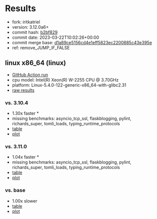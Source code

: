 # Results

- fork: iritkatriel
- version: 3.12.0a6+
- commit hash: [b2bf829](https://github.com/iritkatriel/cpython/commit/b2bf829)
- commit date: 2023-03-22T10:02:26+00:00
- commit merge base: [d1a89ce5156cd4e1eff5823ec2200885c43e395e](https://github.com/iritkatriel/cpython/commit/d1a89ce5156cd4e1eff5823ec2200885c43e395e)
- ref: remove_JUMP_IF_FALSE

## linux x86_64 (linux)

- [GitHub Action run](https://github.com/faster-cpython/benchmarking/actions/runs/4488602926)
- cpu model: Intel(R) Xeon(R) W-2255 CPU @ 3.70GHz
- platform: Linux-5.4.0-122-generic-x86_64-with-glibc2.31
- [raw results](bm-20230322-linux-x86_64-iritkatriel-remove_JUMP_IF_FALSE-3.12.0a6%2B-b2bf829.json)

### vs. 3.10.4

- 1.30x faster \*
- missing benchmarks: asyncio_tcp_ssl, flaskblogging, pylint, richards_super, tomli_loads, typing_runtime_protocols
- [table](bm-20230322-linux-x86_64-iritkatriel-remove_JUMP_IF_FALSE-3.12.0a6%2B-b2bf829-vs-3.10.4.md)
- [plot](bm-20230322-linux-x86_64-iritkatriel-remove_JUMP_IF_FALSE-3.12.0a6%2B-b2bf829-vs-3.10.4.png)

### vs. 3.11.0

- 1.04x faster \*
- missing benchmarks: asyncio_tcp_ssl, flaskblogging, pylint, richards_super, tomli_loads, typing_runtime_protocols
- [table](bm-20230322-linux-x86_64-iritkatriel-remove_JUMP_IF_FALSE-3.12.0a6%2B-b2bf829-vs-3.11.0.md)
- [plot](bm-20230322-linux-x86_64-iritkatriel-remove_JUMP_IF_FALSE-3.12.0a6%2B-b2bf829-vs-3.11.0.png)

### vs. base

- 1.00x slower
- [table](bm-20230322-linux-x86_64-iritkatriel-remove_JUMP_IF_FALSE-3.12.0a6%2B-b2bf829-vs-base.md)
- [plot](bm-20230322-linux-x86_64-iritkatriel-remove_JUMP_IF_FALSE-3.12.0a6%2B-b2bf829-vs-base.png)

